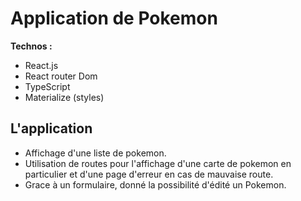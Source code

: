 # Application de Pokemon

**Technos :**

- React.js
- React router Dom
- TypeScript
- Materialize (styles)

## L'application

- Affichage d'une liste de pokemon.
- Utilisation de routes pour l'affichage d'une carte de pokemon en particulier et d'une page d'erreur en cas de mauvaise route.
- Grace à un formulaire, donné la possibilité d'édité un Pokemon.

